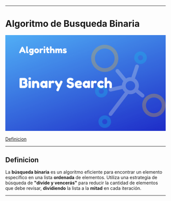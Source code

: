 
---
# Algoritmo de Busqueda Binaria

![ALgoritmo de BUsqueda Binaria](binary_search.png)

[Definicion](#definicion) 

---

## Definicion

La **búsqueda binaria** es un algoritmo eficiente para encontrar un elemento específico en una lista **ordenada** de elementos. Utiliza una estrategia de búsqueda de **"divide y vencerás"** para reducir la cantidad de elementos que debe revisar, **dividiendo** la lista a la **mitad** en cada iteración.

---





